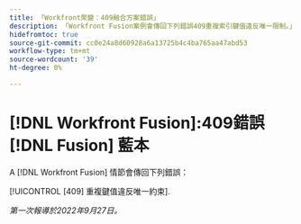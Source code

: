 ```yaml
---
title: 「Workfront聚變：409融合方案錯誤」
description: 「Workfront Fusion案例會傳回下列錯誤409重複索引鍵值違反唯一限制。」
hidefromtoc: true
source-git-commit: cc0e24a8d60928a6a13725b4c4ba765aa47abd53
workflow-type: tm+mt
source-wordcount: '39'
ht-degree: 0%

---
```



# [!DNL Workfront Fusion]:409錯誤 [!DNL Fusion] 藍本

A [!DNL Workfront Fusion] 情節會傳回下列錯誤：

[!UICONTROL [409] 重複鍵值違反唯一約束].

_第一次報導於2022年9月27日。_

